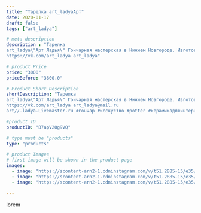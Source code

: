 ```yaml
---
title: "Тарелка art_ladyaАрт"
date: 2020-01-17
draft: false
tags: ["art_ladya"]

# meta description
description : "Тарелка
art_ladya\"Арт Ладья\" Гончарная мастерская в Нижнем Новгороде. Изготовление керамики и мастер//-классы по обучению. 
https://vk.com/art_ladya art_ladya"

# product Price
price: "3000"
priceBefore: "3600.0"

# Product Short Description
shortDescription: "Тарелка
art_ladya\"Арт Ладья\" Гончарная мастерская в Нижнем Новгороде. Изготовление керамики и мастер//-классы по обучению. 
https://vk.com/art_ladya art_ladya@mail.ru 
art//-ladya.Livemaster.ru #гончар #исскуство #potter #керамикадляинтерьера #керамикаручнаяработа #гончарнаямастерская #handmade #посудаизглины #керамика #гончарнаяпосуда #эксклюзивнаякерамика #dishes #decor #ceramicar #роспись #claygoods #тарелкароспись #earthenware #ceramic #design #restaurant #ceramicart #нижнийновгород #авторскаякерамика #bowl #dish #тарелка #plate"

#product ID
productID: "B7apV2Og9VQ"

# type must be "products"
type: "products"

# product Images
# first image will be shown in the product page
images:
  - image: "https://scontent-arn2-1.cdninstagram.com/v/t51.2885-15/e35/83668925_252661252378378_7034920493739993127_n.jpg?se=8&tp=1&_nc_ht=scontent-arn2-1.cdninstagram.com&_nc_cat=110&_nc_ohc=VlzmBYX85zoAX-3GVIs&ccb=7-4&oh=7868de9ac9b7ec6a5ba184674e6c41b0&oe=608304F2&_nc_sid=83d603&ig_cache_key=MjIyMzI3MTE4MzA0OTA4MTEwMw%3D%3D.2-ccb7-4"
  - image: "https://scontent-arn2-1.cdninstagram.com/v/t51.2885-15/e35/80489099_758707467946089_1658654673028119312_n.jpg?se=8&tp=1&_nc_ht=scontent-arn2-1.cdninstagram.com&_nc_cat=109&_nc_ohc=aK0rdkZayuAAX-bFIfF&ccb=7-4&oh=0bc9c3a22000e5774804fe3153b18a00&oe=6083528E&_nc_sid=83d603&ig_cache_key=MjIyMzI3MTE4MzA1NzQ1MTE1NQ%3D%3D.2-ccb7-4"
  - image: "https://scontent-arn2-1.cdninstagram.com/v/t51.2885-15/e35/81882304_126953242130596_1807577745075468806_n.jpg?se=8&tp=1&_nc_ht=scontent-arn2-1.cdninstagram.com&_nc_cat=104&_nc_ohc=_b9OskUasngAX-2-3ye&ccb=7-4&oh=341a9f2fc7dfadb16ae9b4149558d194&oe=6085E9DE&_nc_sid=83d603&ig_cache_key=MjIyMzI3MTE4MzA2NTkzMDUxOQ%3D%3D.2-ccb7-4"

---
```

lorem
